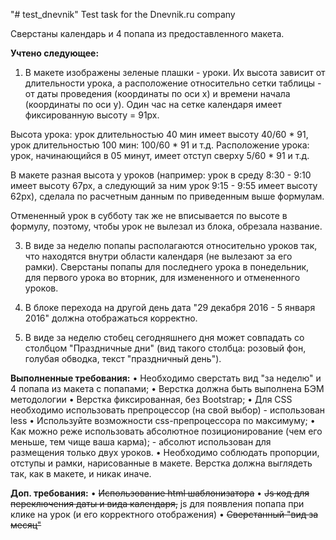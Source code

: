 "# test_dnevnik"
Test task for the Dnevnik.ru company

Сверстаны календарь и 4 попапа из предоставленного макета.

**Учтено следующее:**
1.	В макете изображены зеленые плашки - уроки. Их высота зависит от длительности урока, а расположение относительно сетки таблицы - от даты проведения (координаты по оси x) и времени начала (координаты по оси y). Один час на сетке календаря имеет фиксированную высоту = 91px.

Высота урока: урок длительностью 40 мин имеет высоту 40/60 * 91, урок длительностью 100 мин: 100/60 * 91 и т.д.
Расположение урока: урок, начинающийся в 05 минут, имеет отступ сверху 5/60 * 91 и т.д.

В макете разная высота у уроков (например: урок в среду 8:30 - 9:10 имеет высоту 67px, а следующий за ним урок 9:15 - 9:55 имеет высоту 62px), сделала по расчетным данным по приведенным выше формулам.

Отмененный урок в субботу так же не вписывается по высоте в формулу, поэтому, чтобы урок не вылезал из блока, обрезала название.

3.	В виде за неделю попапы располагаются относительно уроков так, что находятся внутри области календаря (не вылезают за его рамки). Сверстаны попапы для последнего урока в понедельник, для первого урока во вторник, для измененного и отмененного уроков.

4.	В блоке перехода на другой день дата "29 декабря 2016 - 5 января 2016" должна отображаться корректно.

5.	В виде за неделю стобец сегодняшнего дня может совпадать со столбцом "Праздничные дни" (вид такого столбца: розовый фон, голубая обводка, текст "праздничный день").

**Выполненные требования:**
•	Необходимо сверстать вид "за неделю" и 4 попапа из макета с попапами;
•	Верстка должна быть выполнена БЭМ методологии
•	Верстка фиксированная, без Bootstrap;
•	Для CSS необходимо использовать препроцессор (на свой выбор) - использован less
•	Используйте возможности css-препроцессора по максимуму;
•	Как можно реже использовать абсолютное позиционирование (чем его меньше, тем чище ваша карма); - абсолют использован для размещения только двух уроков.
•	Необходимо соблюдать пропорции, отступы и рамки, нарисованные в макете. Верстка должна выглядеть так, как в макете, и никак иначе.

**Доп. требования:**
•	~~Использование html шаблонизатора~~
•	~~Js код для переключения даты и вида календаря,~~ js для появления попапа при клике на урок (и его корректного отображения)
•	~~Сверстанный "вид за месяц"~~
